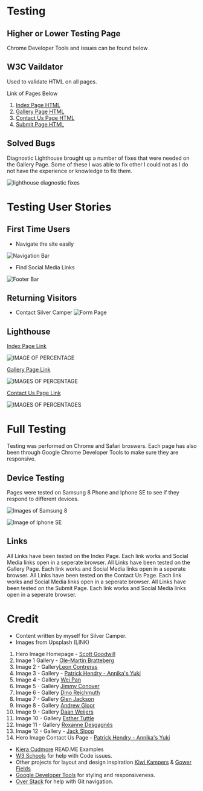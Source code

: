 # Testing

## Higher or Lower Testing Page
Chrome Developer Tools and issues can be found below

## W3C Vaildator
Used to validate HTML on all pages.

Link of Pages Below
1. [Index Page HTML](https://validator.w3.org/nu/?doc=https%3A%2F%2Fswelland1.github.io%2FSilver-Camper%2Findex.html)
2. [Gallery Page HTML](https://validator.w3.org/nu/?doc=https%3A%2F%2Fswelland1.github.io%2FSilver-Camper%2Fgallery.html)
3. [Contact Us Page HTML](https://validator.w3.org/nu/?doc=https%3A%2F%2Fswelland1.github.io%2FSilver-Camper%2Fcontact.html)
4. [Submit Page HTML](https://validator.w3.org/nu/?doc=https%3A%2F%2Fswelland1.github.io%2FSilver-Camper%2Fsubmit.html%3Ffirst-name%3Dsfds%26last-name%3Dxdfsd%26email%3Dsarahwelland%2540hotmail.com%26message%3Dsdfsdf)


## Solved Bugs

Diagnostic Lighthouse brought up a number of fixes that were needed on the Gallery Page. Some of these I was able to fix other I could not as I do not have the experience or knowledge to fix them.

![lighthouse diagnostic fixes](/css/images/ReadMe%20and%20Testing/lighthouse%20fixes.png)

# Testing User Stories

## First Time Users

* Navigate the site easily

![Navigation Bar](/css/images/ReadMe%20and%20Testing/navigation%20bar.png)

* Find Social Media Links

![Footer Bar](/css/images/ReadMe%20and%20Testing/Screenshot%202024-11-03%20150830.png)

## Returning Visitors
* Contact Silver Camper
![Form Page](/css/images/ReadMe%20and%20Testing/Form.png)

## Lighthouse
[Index Page Link](https://8000-swelland1-silvercamper-u9gjslnsl7s.ws.codeinstitute-ide.net/index.html)

![IMAGE OF PERCENTAGE](/css/images/ReadMe%20and%20Testing/new%20index%20lighthouse.png)

[Gallery Page Link](https://8000-swelland1-silvercamper-u9gjslnsl7s.ws.codeinstitute-ide.net/gallery.html)

![IMAGES OF PERCENTAGE](/css/images/ReadMe%20and%20Testing/lighthouse%20gallerypage.png)

[Contact Us Page Link](https://swelland1.github.io/Silver-Camper/contact.html)

![IMAGES OF PERCENTAGES](/css/images/ReadMe%20and%20Testing/contact%20us%20lighthouse%20page.png)

# Full Testing
Testing was performed on Chrome and Safari broswers. Each page has also been through Google Chrome Developer Tools to make sure they are responsive.

## Device Testing

Pages were tested on Samsung 8 Phone and Iphone SE to see if they respond to different devices.

![Images of Samsung 8](/css/images/ReadMe%20and%20Testing/samsungs8%20test.png)

![Image of Iphone SE](/css/images/ReadMe%20and%20Testing/iphonese%20test.png)

## Links
All Links have been tested on the Index Page. Each link works and Social Media links open in a seperate browser.
All Links have been tested on the Gallery Page. Each link works and Social Media links open in a seperate browser.
All Links have been tested on the Contact Us Page. Each link works and Social Media links open in a seperate browser.
All Links have been tested on the Submit Page. Each link works and Social Media links open in a seperate browser.

# Credit
* Content written by myself for Silver Camper.
* Images from Upsplash (LINK)
1. Hero Image Homepage - [Scott Goodwill](https://unsplash.com/photos/orange-camping-tent-near-green-trees-y8Ngwq34_Ak)
2. Image 1 Gallery - [Ole-Martin Bratteberg](https://unsplash.com/photos/blue-tent-beside-body-of-water-surrounded-by-mountains-during-daytime-hv7F8oPxRAA)
3. Image 2 - Gallery[Leon Contreras](https://unsplash.com/photos/selective-focus-photography-of-marshmallows-on-fire-pit-YndHL7gQIJE)
4. Image 3 - Gallery - [Patrick Hendry - Annika's Yuki](https://unsplash.com/photos/woman-and-a-dog-inside-outdoor-tent-near-body-of-water-eDgUyGu93Yw)
5. Image 4 - Gallery [Wei Pan](https://unsplash.com/photos/brown-tent-under-starry-night-Ta0A1miYZKc)
6. Image 5 - Gallery [Jimmy Conover](https://unsplash.com/photos/short-coated-brown-dog-J_XuXX9m0KM)
7. Image 6 - Gallery [Dino Reichmuth](https://unsplash.com/photos/red-and-gray-tents-in-grass-covered-mountain-5Rhl-kSRydQ)
8. Image 7 - Gallery [Glen Jackson](https://unsplash.com/photos/man-sitting-on-stone-beside-white-camping-tent-mzZVGFfMOkA)
9. Image 8 - Gallery [Andrew Gloor](https://unsplash.com/photos/tent-at-the-field-near-trees-during-night-I1RZSDvvStY)
10. Image 9 - Gallery [Daan Weijers](https://unsplash.com/photos/gray-tent-on-top-of-mountain-pSaEMIiUO84)
11. Image 10 - Gallery [Esther Tuttle](https://unsplash.com/photos/man-and-woman-seating-on-gray-hammock-beside-trees-during-daytime-dyjH3YMblpo)
12. Image 11 - Gallery [Roxanne Desgagnés](https://unsplash.com/photos/pink-tent-near-white-sand-near-sea-h4bBVo_CpqQ)
13. Image 12 - Gallery - [Jack Sloop](https://unsplash.com/photos/camping-tent-on-cliff-during-golden-hour-qelGaL2OLyE)
14. Hero Image Contact Us Page - [Patrick Hendry - Annika's Yuki](https://unsplash.com/photos/woman-and-a-dog-inside-outdoor-tent-near-body-of-water-eDgUyGu93Yw)
* [Kiera Cudmore](https://github.com/kera-cudmore/readme-examples) READ.ME Examples
* [W3 Schools](https://www.w3schools.com/) for help with Code issues.
* Other projects for layout and design inspiration [Kiwi Kampers](https://adamshaw90.github.io/Kiwi-Kampers/index.html) & [Gower Fields](https://smithphil88.github.io/gower-fields/)
* [Google Developer Tools](https://developer.chrome.com/docs/devtools) for styling and responsiveness.
* [Over Stack](https://stackoverflow.com/) for help with Git navigation.
